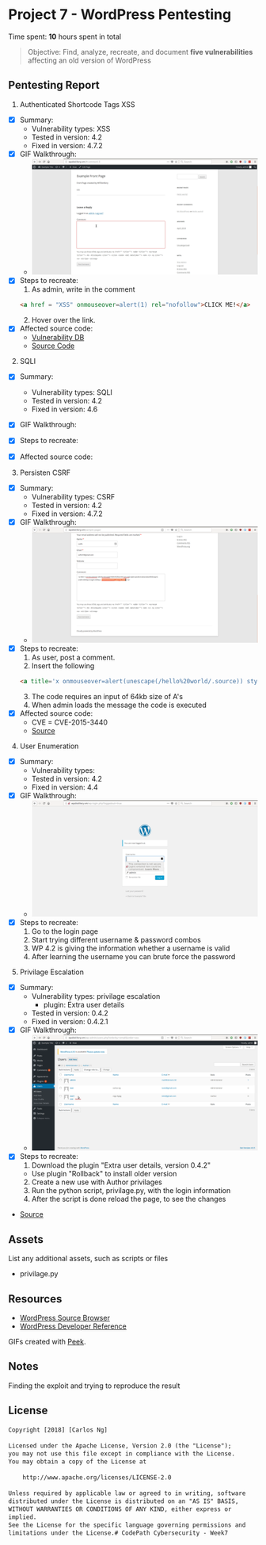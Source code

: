 # Project 7 - WordPress Pentesting

Time spent: **10** hours spent in total

> Objective: Find, analyze, recreate, and document **five vulnerabilities** affecting an old version of WordPress

## Pentesting Report

1. Authenticated Shortcode Tags XSS
  - [X] Summary: 
    - Vulnerability types: XSS
    - Tested in version: 4.2
    - Fixed in version: 4.7.2
  - [X] GIF Walkthrough:
    - ![1](/gif/XSS.gif?raw=true)
  - [X] Steps to recreate:
    1. As admin, write in the comment 
    ```html
    <a href = "XSS" onmouseover=alert(1) rel="nofollow">CLICK ME!</a>
    ```
    2. Hover over the link. 
  - [X] Affected source code:
    - [Vulnerability DB](https://wpvulndb.com/vulnerabilities/8186)
    - [Source Code](https://github.com/WordPress/WordPress/commit/f72b21af23da6b6d54208e5c1d65ececdaa109c8)

2. SQLI 
  - [X] Summary: 
    - Vulnerability types: SQLI 
    - Tested in version: 4.2
    - Fixed in version: 4.6
  - [X] GIF Walkthrough: 
    <!--- ![2](/gif/.gif?raw=true)-->
  - [X] Steps to recreate: 
  - [X] Affected source code:
    <!--- [Source Code]()-->


3. Persisten CSRF 
  - [X] Summary: 
    - Vulnerability types: CSRF 
    - Tested in version: 4.2
    - Fixed in version: 4.7.2
  - [X] GIF Walkthrough: 
    - ![3](/gif/CSRF.gif?raw=true)
  - [X] Steps to recreate: 
    1. As user, post a comment.
    2. Insert the following 
	```html
	<a title='x onmouseover=alert(unescape(/hello%20world/.source)) style=position:absolute;left:0;top:0;width:5000px;height:5000px  AAAAAAAAAAAA...[64 kb]..AAA'></a>
    ```
    3. The code requires an input of 64kb size of A's 
    4. When admin loads the message the code is executed 
  - [X] Affected source code:
    - CVE = CVE-2015-3440
    - [Source](https://www.exploit-db.com/exploits/36844/)	

4. User Enumeration
  - [X] Summary: 
    - Vulnerability types: 
    - Tested in version: 4.2
    - Fixed in version: 4.4
  - [X] GIF Walkthrough: 
    - ![4](/gif/UserEnumeration.gif?raw=true)
  - [X] Steps to recreate: 
    1. Go to the login page  
    2. Start trying different username & password combos
    3. WP 4.2 is giving the information whether a username is valid
    4. After learning the username you can brute force the password

5. Privilage Escalation 
  - [X] Summary: 
    - Vulnerability types: privilage escalation 
      - plugin: Extra user details	
    - Tested in version: 0.4.2
    - Fixed in version: 0.4.2.1
  - [X] GIF Walkthrough: 
    - ![4](/gif/Privilegeescalation.gif?raw=true)
  - [X] Steps to recreate: 
    1. Download the plugin "Extra user details, version 0.4.2"
      - Use plugin "Rollback" to install older version
    2. Create a new use with Author privilages
    3. Run the python script, privilage.py, with the login information
    4. After the script is done reload the page, to see the changes
  - [Source](https://www.exploit-db.com/exploits/39489/)	
## Assets

List any additional assets, such as scripts or files
- privilage.py

## Resources

- [WordPress Source Browser](https://core.trac.wordpress.org/browser/)
- [WordPress Developer Reference](https://developer.wordpress.org/reference/)

GIFs created with [Peek](https://github.com/phw/peek).

## Notes

Finding the exploit and trying to reproduce the result

## License

    Copyright [2018] [Carlos Ng]

    Licensed under the Apache License, Version 2.0 (the "License");
    you may not use this file except in compliance with the License.
    You may obtain a copy of the License at

        http://www.apache.org/licenses/LICENSE-2.0

    Unless required by applicable law or agreed to in writing, software
    distributed under the License is distributed on an "AS IS" BASIS,
    WITHOUT WARRANTIES OR CONDITIONS OF ANY KIND, either express or implied.
    See the License for the specific language governing permissions and
    limitations under the License.# CodePath Cybersecurity - Week7

